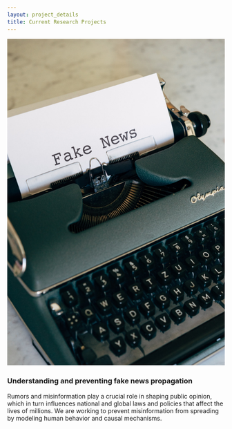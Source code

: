 ```yaml
---
layout: project_details
title: Current Research Projects
---
```


<img src="/assets/img/projects/fake-news.jpg" alt="" class="project-individual-img mb-25" />

### Understanding and preventing fake news propagation

Rumors and misinformation play a crucial role in shaping public opinion, which in turn influences national and global laws and policies that affect the lives of millions. We are working to prevent misinformation from spreading by modeling human behavior and causal mechanisms.
